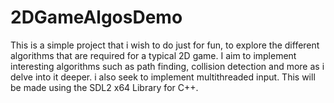 # 2DGameAlgosDemo
This is a simple project that i wish to do just for fun, to explore the different algorithms that are required for a typical 2D game. I aim to implement interesting algorithms such as path finding, collision detection and more as i delve into it deeper. i also seek to implement multithreaded input. This will be made using the SDL2 x64 Library for C++.
